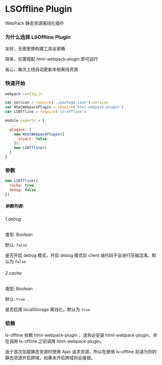 # LSOffline Plugin

WebPack 静态资源离线化插件

### 为什么选择 LSOffline Plugin

友好，无需更换构建工具全家桶

简单，仅需搭配 html-webpack-plugin 即可运行

省心，每次上线自动更新本地离线资源

### 快速开始

```javascript
webpack.config.js

var version = require('./package.json').version
var HtmlWebpackPlugin = require('html-webpack-plugin')
var LSOffline = require('ls-offline')

module.exports = {
  ...
  plugins: [
    new HtmlWebpackPlugin({
      inject: false
    }),
    new LSOffline()
  ]
}

```

### 参数

```javascript
new LSOffline({
  cache: true,
  debug: false
})
```

##### 参数列表:

###### 1.debug

类型: Boolean

默认: `false`

是否开启 debug 模式，开启 debug 模式后 client 端代码不会进行压缩混淆。默认为 `false`

###### 2.cache

类型: Boolean

默认: `true`

是否启用 localStorage 离线化。默认为 `true`

### 依赖

ls-offline 依赖 html-webpack-plugin ，请务必安装 html-webpack-plugin，并在调用 ls-offline 之前调用 html-webpack-plugin。

由于首次加载静态资源时使用 Ajax 请求资源，所以在使用 ls-offline 前请为你的静态资源开启跨域，如果未开启跨域将会报错。
